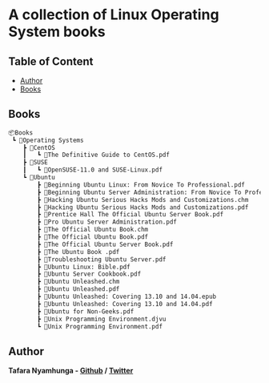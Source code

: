 # A collection of Linux Operating System books

## Table of Content

* [Author](#author)
* [Books](#books)

## Books

```bash
📦Books
 ┗ 📂Operating Systems
    ┣ 📂CentOS
    ┃   ┗ 📜The Definitive Guide to CentOS.pdf
    ┣ 📂SUSE
    ┃   ┗ 📜OpenSUSE-11.0 and SUSE-Linux.pdf
    ┗ 📂Ubuntu
        ┣ 📜Beginning Ubuntu Linux: From Novice To Professional.pdf
        ┣ 📜Beginning Ubuntu Server Administration: From Novice To Professional.pdf
        ┣ 📜Hacking Ubuntu Serious Hacks Mods and Customizations.chm
        ┣ 📜Hacking Ubuntu Serious Hacks Mods and Customizations.pdf
        ┣ 📜Prentice Hall The Official Ubuntu Server Book.pdf
        ┣ 📜Pro Ubuntu Server Administration.pdf
        ┣ 📜The Official Ubuntu Book.chm
        ┣ 📜The Official Ubuntu Book.pdf
        ┣ 📜The Official Ubuntu Server Book.pdf
        ┣ 📜The Ubuntu Book .pdf
        ┣ 📜Troubleshooting Ubuntu Server.pdf
        ┣ 📜Ubuntu Linux: Bible.pdf
        ┣ 📜Ubuntu Server Cookbook.pdf
        ┣ 📜Ubuntu Unleashed.chm
        ┣ 📜Ubuntu Unleashed.pdf
        ┣ 📜Ubuntu Unleashed: Covering 13.10 and 14.04.epub
        ┣ 📜Ubuntu Unleashed: Covering 13.10 and 14.04.pdf
        ┣ 📜Ubuntu for Non-Geeks.pdf
        ┣ 📜Unix Programming Environment.djvu
        ┗ 📜Unix Programming Environment.pdf
```

## Author

**Tafara Nyamhunga  - [Github](https://github.com/tafara-n) / [Twitter](https://twitter.com/tafaranyamhunga)**

